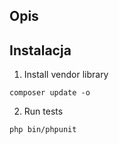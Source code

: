 ## Opis
## Instalacja

1. Install vendor library
```
composer update -o
```
2. Run tests
```
php bin/phpunit
```
